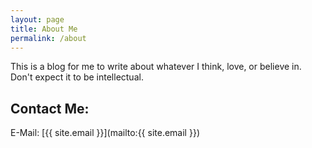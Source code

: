 ```yaml
---
layout: page
title: About Me
permalink: /about
---
```


This is a blog for me to write about whatever I think, love, or believe in. Don't expect it to be intellectual.

## Contact Me:

E-Mail: [{{ site.email }}](mailto:{{ site.email }})

